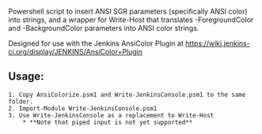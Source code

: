 Powershell script to insert ANSI SGR parameters (specifically ANSI color) into strings, and a wrapper for Write-Host that translates -ForegroundColor and -BackgroundColor parameters into ANSI color strings.

Designed for use with the Jenkins AnsiColor Plugin at https://wiki.jenkins-ci.org/display/JENKINS/AnsiColor+Plugin 

## Usage:
	1. Copy AnsiColorize.psm1 and Write-JenkinsConsole.psm1 to the same folder.
	2. Import-Module Write-JenkinsConsole.psm1
	3. Use Write-JenkinsConsole as a replacement to Write-Host
		* **Note that piped input is not yet supported**